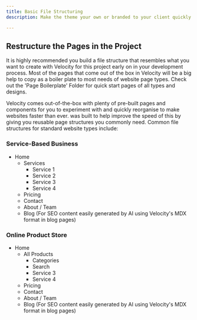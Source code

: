 ```yaml
---
title: Basic File Structuring
description: Make the theme your own or branded to your client quickly.

---
```


## Restructure the Pages in the Project

It is highly recommended you build a file structure that resembles what you want to create with Velocity for this project early on in your development process. Most of the pages that come out of the box in Velocity will be a big help to copy as a boiler plate to most needs of website page types. Check out the 'Page Boilerplate' Folder for quick start pages of all types and designs.

Velocity comes out-of-the-box with plenty of pre-built pages and components for you to experiment with and quickly reorganise to make websites faster than ever. was built to help improve the speed of this by giving you reusable page structures you commonly need. Common file structures for standard website types include:

### Service-Based Business

- Home 
    - Services
        - Service 1
        - Service 2
        - Service 3
        - Service 4
    - Pricing
    - Contact
    - About / Team
    - Blog (For SEO content easily generated by AI using Velocity's MDX format in blog pages)


### Online Product Store

- Home 
    - All Products
        - Categories
        - Search
        - Service 3
        - Service 4
    - Pricing
    - Contact
    - About / Team
    - Blog (For SEO content easily generated by AI using Velocity's MDX format in blog pages)


